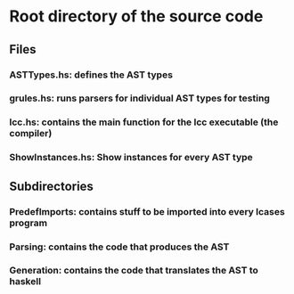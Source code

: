 # Root directory of the source code
## Files
### ASTTypes.hs: defines the AST types
### grules.hs: runs parsers for individual AST types for testing
### lcc.hs: contains the main function for the lcc executable (the compiler)
### ShowInstances.hs: Show instances for every  AST type
## Subdirectories
### PredefImports: contains stuff to be imported into every lcases program
### Parsing: contains the code that produces the AST
### Generation: contains the code that translates the AST to haskell
